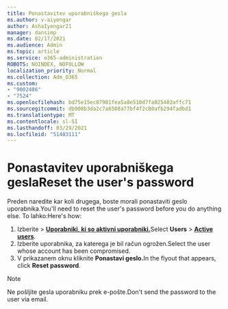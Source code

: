 ```yaml
---
title: Ponastavitev uporabniškega gesla
ms.author: v-aiyengar
author: AshaIyengar21
manager: dansimp
ms.date: 02/17/2021
ms.audience: Admin
ms.topic: article
ms.service: o365-administration
ROBOTS: NOINDEX, NOFOLLOW
localization_priority: Normal
ms.collection: Adm_O365
ms.custom:
- "9002486"
- "7524"
ms.openlocfilehash: bd75e15ec07981fea5a8e510d7fa025402affc71
ms.sourcegitcommit: db908b3da2c7a6508a77bf4f2c80afb294fadbd1
ms.translationtype: MT
ms.contentlocale: sl-SI
ms.lasthandoff: 03/29/2021
ms.locfileid: "51403111"
---
```

# <a name="reset-the-users-password"></a><span data-ttu-id="c25dd-102">Ponastavitev uporabniškega gesla</span><span class="sxs-lookup"><span data-stu-id="c25dd-102">Reset the user's password</span></span>

<span data-ttu-id="c25dd-103">Preden naredite kar koli drugega, boste morali ponastaviti geslo uporabnika.</span><span class="sxs-lookup"><span data-stu-id="c25dd-103">You'll need to reset the user's password before you do anything else.</span></span> <span data-ttu-id="c25dd-104">To lahko:</span><span class="sxs-lookup"><span data-stu-id="c25dd-104">Here's how:</span></span>

1. <span data-ttu-id="c25dd-105">Izberite   >  **[Uporabniki, ki so aktivni uporabniki.](https://go.microsoft.com/fwlink/p/?linkid=834822)**</span><span class="sxs-lookup"><span data-stu-id="c25dd-105">Select **Users** > **[Active users](https://go.microsoft.com/fwlink/p/?linkid=834822)**.</span></span>
1. <span data-ttu-id="c25dd-106">Izberite uporabnika, za katerega je bil račun ogrožen.</span><span class="sxs-lookup"><span data-stu-id="c25dd-106">Select the user whose account has been compromised.</span></span>
1. <span data-ttu-id="c25dd-107">V prikazanem oknu kliknite **Ponastavi geslo.**</span><span class="sxs-lookup"><span data-stu-id="c25dd-107">In the flyout that appears, click **Reset password**.</span></span>

> [!NOTE]
> <span data-ttu-id="c25dd-108">Ne pošljite gesla uporabniku prek e-pošte.</span><span class="sxs-lookup"><span data-stu-id="c25dd-108">Don't send the password to the user via email.</span></span>
